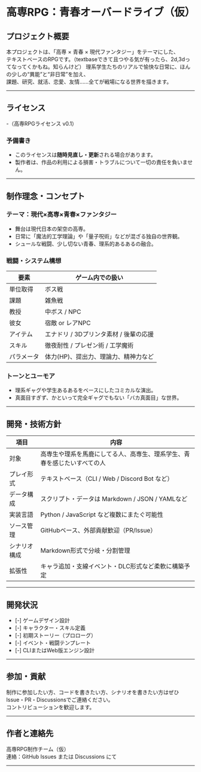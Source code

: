 # 高専RPG：青春オーバードライブ（仮）

## プロジェクト概要

本プロジェクトは、「高専 × 青春 × 現代ファンタジー」をテーマにした、  
テキストベースのRPGです。（textbaseできて且つやる気が有ったら、2d,3dってなってくかもね。知らんけど）
理系学生たちのリアルで愉快な日常に、ほんの少しの“異能”と“非日常”を加え、  
課題、研究、就活、恋愛、友情……全てが戦場になる世界を描きます。

---

## ライセンス
 -（高専RPGライセンス v0.1）

### 予備書き
- このライセンスは**随時見直し・更新**される場合があります。
- 製作者は、作品の利用による損害・トラブルについて一切の責任を負いません。

---

## 制作理念・コンセプト

### テーマ：現代×高専×青春×ファンタジー
- 舞台は現代日本の架空の高専。
- 日常に「魔法的工学理論」や「量子呪術」などが混ざる独自の世界観。
- シュールな戦闘、少し切ない青春、理系的あるあるの融合。

### 戦闘・システム構想
| 要素        | ゲーム内での扱い                          |
|-------------|-------------------------------------------|
| 単位取得     | ボス戦                                    |
| 課題         | 雑魚戦                                    |
| 教授         | 中ボス / NPC                              |
| 彼女         | 宿敵 or レアNPC                           |
| アイテム     | エナドリ / 3Dプリンタ素材 / 後輩の応援    |
| スキル       | 徹夜耐性 / プレゼン術 / 工学魔術           |
| パラメータ   | 体力(HP)、提出力、理論力、精神力など     |

### トーンとユーモア
- 理系ギャグや学生あるあるをベースにしたコミカルな演出。
- 真面目すぎず、かといって完全ギャグでもない「バカ真面目」な世界。

---

## 開発・技術方針

| 項目           | 内容                                                  |
|----------------|-------------------------------------------------------|
| 対象           | 高専生や理系を馬鹿にしてる人、高専生、理系学生、青春を感じたいすべての人           |
| プレイ形式     | テキストベース（CLI / Web / Discord Bot など）       |
| データ構成     | スクリプト・データは Markdown / JSON / YAMLなど       |
| 実装言語       | Python / JavaScript など複数にまたぐ可能性                    |
| ソース管理     | GitHubベース、外部貢献歓迎（PR/Issue）                |
| シナリオ構成   | Markdown形式で分岐・分割管理                         |
| 拡張性         | キャラ追加・支線イベント・DLC形式など柔軟に構築予定   |

---

## 開発状況

- [-] ゲームデザイン設計
- [-] キャラクター・スキル定義
- [-] 初期ストーリー（プロローグ）
- [-] イベント・戦闘テンプレート
- [-] CLIまたはWeb版エンジン設計

---

## 参加・貢献

制作に参加したい方、コードを書きたい方、シナリオを書きたい方はぜひIssue・PR・Discussionsでご連絡ください。  
コントリビューションを歓迎します。

---

## 作者と連絡先

高専RPG制作チーム（仮）  
連絡：GitHub Issues または Discussions にて

---
